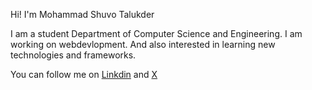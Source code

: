 Hi! I'm Mohammad Shuvo Talukder

I am a student Department of Computer Science and Engineering. I 
am working on webdevlopment. And also interested in learning new technologies and frameworks.

You can follow me on [Linkdin](https://www.linkedin.com/in/msshuvo07/) and [X](https://x.com/msshuvo07)
